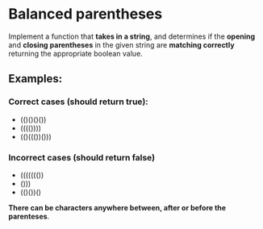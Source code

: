 # Balanced parentheses

Implement a function that **takes in a string**, and determines if the **opening** and **closing parentheses** in the given string are **matching correctly** returning the appropriate boolean value.

## Examples:

### Correct cases (should return true):
* (()()()())
* (((())))
* (()((())()))

### Incorrect cases (should return false)
* ((((((())
* ()))
* (()())()

**There can be characters anywhere between, after or before the parenteses**.
